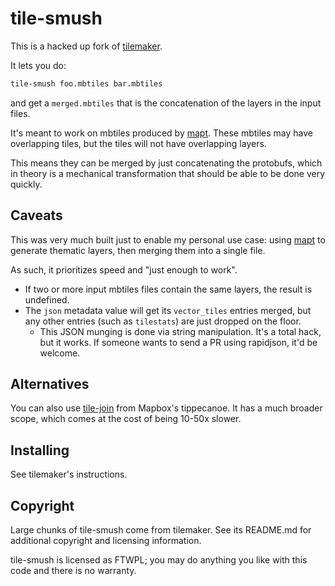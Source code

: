 # tile-smush

This is a hacked up fork of [tilemaker](https://github.com/systemed/tilemaker).

It lets you do:

```bash
tile-smush foo.mbtiles bar.mbtiles
```

and get a `merged.mbtiles` that is the concatenation of the layers in the input files.

It's meant to work on mbtiles produced by [mapt](https://github.com/cldellow/mapt/). These mbtiles may have overlapping tiles, but the tiles will not have overlapping layers.

This means they can be merged by just concatenating the protobufs, which in theory is a mechanical transformation that should be able to be done very quickly.

## Caveats

This was very much built just to enable my personal use case: using [mapt](https://github.com/cldellow/mapt/) to generate thematic layers, then merging them into a single file.

As such, it prioritizes speed and "just enough to work".

- If two or more input mbtiles files contain the same layers, the result
  is undefined.
- The `json` metadata value will get its `vector_tiles` entries merged,
  but any other entries (such as `tilestats`) are just dropped on the floor.
  - This JSON munging is done via string manipulation. It's a total hack,
    but it works. If someone wants to send a PR using rapidjson, it'd be welcome.

## Alternatives

You can also use [tile-join](https://github.com/mapbox/tippecanoe) from Mapbox's tippecanoe. It has a much broader scope, which comes at the cost of being 10-50x slower.

## Installing

See tilemaker's instructions.

## Copyright

Large chunks of tile-smush come from tilemaker. See its README.md for additional copyright and licensing information.

tile-smush is licensed as FTWPL; you may do anything you like with this code and there is no warranty.
